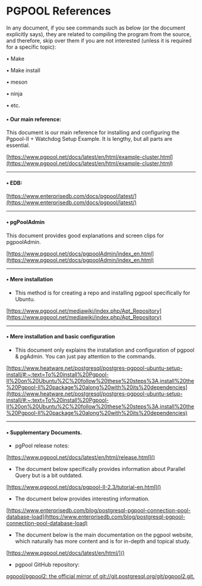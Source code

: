 # PGPOOL References

In any document, if you see commands such as below (or the document explicitly says), they are related to compiling the program from the source, and therefore, skip over them if you are not interested (unless it is required for a specific topic):

•  Make

•  Make install

•  meson

•  ninja

•  etc.

#### • Our main reference:

This document is our main reference for installing and configuring the Pgpool-II + Watchdog Setup Example. It is lengthy, but all parts are essential.

[https://www.pgpool.net/docs/latest/en/html/example-cluster.html](https://www.pgpool.net/docs/latest/en/html/example-cluster.html)

---

#### • EDB:

[https://www.enterprisedb.com/docs/pgpool/latest/](https://www.enterprisedb.com/docs/pgpool/latest/)

---

#### • pgPoolAdmin

This document provides good explanations and screen clips for pgpoolAdmin.

[https://www.pgpool.net/docs/pgpoolAdmin/index_en.html](https://www.pgpool.net/docs/pgpoolAdmin/index_en.html)

---

#### • Mere installation

* This method is for creating a repo and installing pgpool specifically for Ubuntu.

[https://www.pgpool.net/mediawiki/index.php/Apt_Repository](https://www.pgpool.net/mediawiki/index.php/Apt_Repository)

---

#### • Mere installation and basic configuration

* This document only explains the installation and configuration of pgpool & pgAdmin. You can just pay attention to the commands.

[https://www.heatware.net/postgresql/postgres-pgpool-ubuntu-setup-install/#:~:text=To%20install%20Pgpool-II%20on%20Ubuntu%2C%20follow%20these%20steps%3A,install%20the%20Pgpool-II%20package%20along%20with%20its%20dependencies](https://www.heatware.net/postgresql/postgres-pgpool-ubuntu-setup-install/#:~:text=To%20install%20Pgpool-II%20on%20Ubuntu%2C%20follow%20these%20steps%3A,install%20the%20Pgpool-II%20package%20along%20with%20its%20dependencies)

---

#### • Supplementary Documents.


* pgPool release notes:
 
[https://www.pgpool.net/docs/latest/en/html/release.html]()

* The document below specifically provides information about Parallel Query but is a bit outdated.

[https://www.pgpool.net/docs/pgpool-II-2.3/tutorial-en.html]()

* The document below provides interesting information.

[https://www.enterprisedb.com/blog/postgresql-pgpool-connection-pool-database-load](https://www.enterprisedb.com/blog/postgresql-pgpool-connection-pool-database-load)

* The document below is the main documentation on the pgpool website, which naturally has more content and is for in-depth and topical study.

[https://www.pgpool.net/docs/latest/en/html/]()

* pgpool GitHub repository:

[pgpool/pgpool2: the official mirror of git://git.postgresql.org/git/pgpool2.git.](https://github.com/pgpool/pgpool2)
